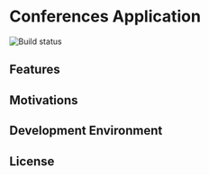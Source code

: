 #  Conferences Application 
![Build status](https://circleci.com/gh/ArnaudPiroelle/conference-android.png?style=shield&circle-token=81d5c6a769dbf3123bb223d362aad45a954d2415)

## Features

## Motivations

## Development Environment

## License